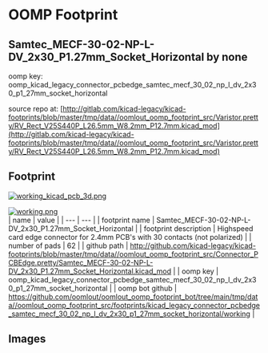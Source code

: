 # OOMP Footprint  
## Samtec_MECF-30-02-NP-L-DV_2x30_P1.27mm_Socket_Horizontal  by none  
  
oomp key: oomp_kicad_legacy_connector_pcbedge_samtec_mecf_30_02_np_l_dv_2x30_p1_27mm_socket_horizontal  
  
source repo at: [http://gitlab.com/kicad-legacy/kicad-footprints/blob/master/tmp/data//oomlout_oomp_footprint_src/Varistor.pretty/RV_Rect_V25S440P_L26.5mm_W8.2mm_P12.7mm.kicad_mod](http://gitlab.com/kicad-legacy/kicad-footprints/blob/master/tmp/data//oomlout_oomp_footprint_src/Varistor.pretty/RV_Rect_V25S440P_L26.5mm_W8.2mm_P12.7mm.kicad_mod)  
## Footprint  
  
[![working_kicad_pcb_3d.png](working_kicad_pcb_3d_600.png)](working_kicad_pcb_3d.png)  
  
[![working.png](working_600.png)](working.png)  
| name | value | 
| --- | --- | 
| footprint name | Samtec_MECF-30-02-NP-L-DV_2x30_P1.27mm_Socket_Horizontal | 
| footprint description | Highspeed card edge connector for 2.4mm PCB's with 30 contacts (not polarized) | 
| number of pads | 62 | 
| github path | http://github.com/kicad-legacy/kicad-footprints/blob/master/tmp/data//oomlout_oomp_footprint_src/Connector_PCBEdge.pretty/Samtec_MECF-30-02-NP-L-DV_2x30_P1.27mm_Socket_Horizontal.kicad_mod | 
| oomp key | oomp_kicad_legacy_connector_pcbedge_samtec_mecf_30_02_np_l_dv_2x30_p1_27mm_socket_horizontal | 
| oomp bot github | https://github.com/oomlout/oomlout_oomp_footprint_bot/tree/main/tmp/data//oomlout_oomp_footprint_src/footprints/kicad_legacy_connector_pcbedge_samtec_mecf_30_02_np_l_dv_2x30_p1_27mm_socket_horizontal/working | 
## Images  
